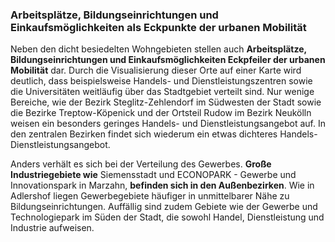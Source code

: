 ### Arbeitsplätze, Bildungseinrichtungen und Einkaufsmöglichkeiten als Eckpunkte der urbanen Mobilität
Neben den dicht besiedelten Wohngebieten stellen auch **Arbeitsplätze, Bildungseinrichtungen und Einkaufsmöglichkeiten 
Eckpfeiler der urbanen Mobilität** dar. Durch die Visualisierung dieser Orte auf einer Karte wird deutlich, dass 
beispielsweise Handels- und Dienstleistungszentren sowie die Universitäten weitläufig über das Stadtgebiet verteilt
sind. Nur wenige Bereiche, wie der Bezirk Steglitz-Zehlendorf im Südwesten der Stadt sowie die Bezirke Treptow-Köpenick
und der Ortsteil Rudow im Bezirk Neukölln weisen ein besonders geringes Handels- und Dienstleistungsangebot auf. In den
zentralen Bezirken findet sich wiederum ein etwas dichteres Handels- Dienstleistungsangebot.
 

Anders verhält es sich bei der Verteilung des Gewerbes. **Große Industriegebiete wie** 
<span class="marker-label" id="marker-label-working-space-siemensstadt">Siemensstadt</span> und 
<span class="marker-label" id="marker-label-working-space-marzahn">ECONOPARK - Gewerbe und Innovationspark</span> in 
Marzahn, **befinden sich in den Außenbezirken**. 
Wie in <span class="marker-label" id="marker-label-working-space-adlershof">Adlershof</span> liegen Gewerbegebiete 
häufiger in unmittelbarer Nähe zu Bildungseinrichtungen. 
Auffällig sind zudem Gebiete wie der 
<span class="marker-label" id="marker-label-working-space-mariendorf">Gewerbe und Technologiepark</span> 
im Süden der Stadt, die sowohl Handel, Dienstleistung und Industrie aufweisen.